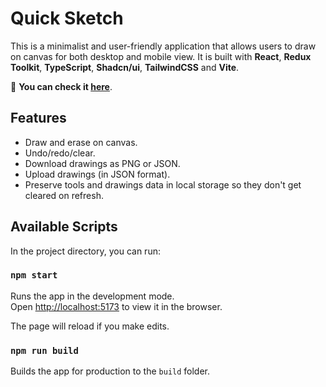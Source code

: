 # Quick Sketch

This is a minimalist and user-friendly application that allows users to draw on canvas for both desktop and mobile view.
It is built with **React**, **Redux Toolkit**, **TypeScript**, **Shadcn/ui**, **TailwindCSS** and **Vite**.

🚀 **You can check it [here](https://quick-sketch.vercel.app/)**.

## Features

- Draw and erase on canvas.
- Undo/redo/clear.
- Download drawings as PNG or JSON.
- Upload drawings (in JSON format).
- Preserve tools and drawings data in local storage so they don't get cleared on refresh.

## Available Scripts

In the project directory, you can run:

### `npm start`

Runs the app in the development mode.\
Open [http://localhost:5173](http://localhost:5173) to view it in the browser.

The page will reload if you make edits.

### `npm run build`

Builds the app for production to the `build` folder.
